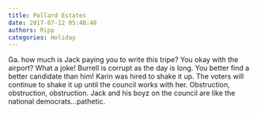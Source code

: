 ```yaml
---
title: Pollard Estates
date: 2017-07-12 05:48:48
authors: Ripp
categories: Holiday
---
```


 Ga. how much is Jack paying you to write this tripe?
You okay with the airport? What a joke! Burrell is corrupt as the day is long.
You better find a better candidate than him!
Karin was hired to shake it up.
The voters will continue to shake it up until the council works with her.
Obstruction, obstruction, obstruction.
Jack and his boyz on the council are like the national democrats...pathetic.